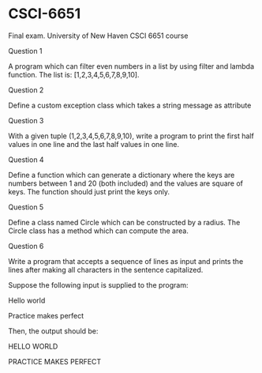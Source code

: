 # CSCI-6651

Final exam. University of New Haven CSCI 6651 course


Question 1

A program which can filter even numbers in a list by using filter and lambda function. The list is: [1,2,3,4,5,6,7,8,9,10].

Question 2

Define a custom exception class which takes a string message as attribute

Question 3

With a given tuple (1,2,3,4,5,6,7,8,9,10), write a program to print the first half values in one line and the last half values in one line.

Question 4

Define a function which can generate a dictionary where the keys are numbers between 1 and 20 (both included) and the values are square of keys. The function should just print the keys only.

Question 5

Define a class named Circle which can be constructed by a radius. The Circle class has a method which can compute the area.

Question 6

Write a program that accepts a sequence of lines as input and prints the lines after making all characters in the sentence capitalized.

Suppose the following input is supplied to the program:

Hello world

Practice makes perfect

Then, the output should be:

HELLO WORLD

PRACTICE MAKES PERFECT
